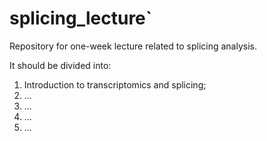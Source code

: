 # splicing_lecture`

Repository for one-week lecture related to splicing analysis.

It should be divided into:

1) Introduction to transcriptomics and splicing;
2) ...
3) ...
4) ...
5) ...